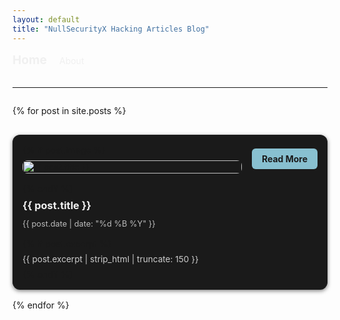```yaml
---
layout: default
title: "NullSecurityX Hacking Articles Blog"
---
```


<!-- HEADER / NAVIGATIeON -->
<header style="display: flex; justify-content: space-between; align-items: center; margin-bottom: 2rem;">
  <div>
    <a href="{{ "/" | relative_url }}" style="text-decoration: none; color: #f0f0f0; font-weight: bold; font-size: 1.2rem;">Home</a>
    <a href="{{ "/about" | relative_url }}" style="text-decoration: none; color: #f0f0f0; margin-left: 1rem;">About</a>
  </div>
</header>

<hr>

<div id="postsList" style="display: flex; flex-direction: column; gap: 1rem;">

{% for post in site.posts %}
<div class="post-card" style="background-color: #1a1a1a; padding: 1rem; border-radius: 12px; box-shadow: 0 2px 6px rgba(0,0,0,0.5); display: flex; justify-content: space-between; align-items: start;">
  
  <!-- Post Text -->
  <div style="flex: 2; display: flex; flex-direction: column; gap: 0.5rem;">
    {% if post.image %}
    <img src="{{ post.image }}" alt="{{ post.title }}" style="width: 100%; max-height: 250px; object-fit: cover; border-radius: 8px; margin-bottom: 0.5rem;">
    {% endif %}
    <h3 style="margin: 0 0 0.3rem 0; color: #f0f0f0;">{{ post.title }}</h3>
    <p style="font-size: 0.8rem; color: #bbbbbb; margin: 0 0 0.5rem 0;">{{ post.date | date: "%d %B %Y" }}</p>
    {% if post.excerpt %}
    <p style="font-size: 0.85rem; color: #cccccc; margin: 0;">{{ post.excerpt | strip_html | truncate: 150 }}</p>
    {% endif %}
  </div>

  <!-- Read More Button -->
  <a href="{{ post.url | relative_url }}" style="margin-left: 1rem; padding: 0.5rem 1rem; background-color: #88c0d0; color: #1a1a1a; border-radius: 6px; text-decoration: none; font-weight: bold;">Read More</a>
</div>
{% endfor %}

</div>

<style>
.post-card:hover {
  transform: scale(1.02);
  box-shadow: 0 4px 12px rgba(0,0,0,0.6);
}

@media (max-width: 768px) {
  .post-card {
    flex-direction: column;
    align-items: flex-start;
  }
  .post-card a {
    margin-top: 0.5rem;
    margin-left: 0;
  }
}
</style>

